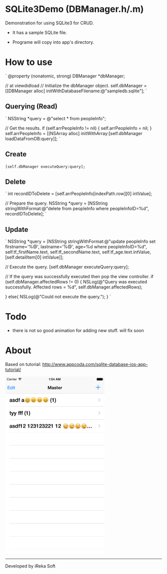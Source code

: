 # SQLite3Demo (DBManager.h/.m)

Demonstration for using SQLite3 for CRUD.

* It has a sample SQLite file.

* Programe will copy into app's directory.

# How to use

`
@property (nonatomic, strong) DBManager *dbManager;

// at viewdidload
// Initialize the dbManager object.
self.dbManager = [[DBManager alloc] initWithDatabaseFilename:@"sampledb.sqlite"];
`

## Querying (Read)

`
NSString *query = @"select * from peopleInfo";

// Get the results.
if (self.arrPeopleInfo != nil) {
self.arrPeopleInfo = nil;
}
self.arrPeopleInfo = [[NSArray alloc] initWithArray:[self.dbManager loadDataFromDB:query]];
`

## Create 

`
[self.dbManager executeQuery:query];
`

## Delete 

`
int recordIDToDelete = [self.arrPeopleInfo[indexPath.row][0] intValue];

// Prepare the query.
NSString *query = [NSString stringWithFormat:@"delete from peopleInfo where peopleInfoID=%d", recordIDToDelete];
`

## Update 

`
NSString *query = [NSString stringWithFormat:@"update peopleInfo set firstname='%@', lastname='%@', age=%d where peopleInfoID=%d", self.tf_firstName.text, self.tf_secondName.text, self.tf_age.text.intValue, [self.detailItem[0] intValue]];


// Execute the query.
[self.dbManager executeQuery:query];

// If the query was successfully executed then pop the view controller.
if (self.dbManager.affectedRows != 0) {
NSLog(@"Query was executed successfully. Affected rows = %d", self.dbManager.affectedRows);


}
else{
NSLog(@"Could not execute the query.");
}
`

# Todo

- there is not so good animation for adding new stuff. will fix soon

# About

Based on tutorial: http://www.appcoda.com/sqlite-database-ios-app-tutorial/

<img src="PrintScreen.png" alt="alt text" width="320" />

-----

Developed by iReka Soft 